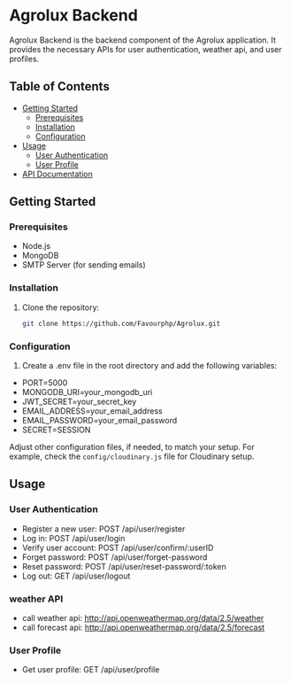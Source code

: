 # Agrolux Backend

Agrolux Backend is the backend component of the Agrolux application. It provides the necessary APIs for user authentication, weather api, and user profiles.

## Table of Contents

- [Getting Started](#getting-started)
  - [Prerequisites](#prerequisites)
  - [Installation](#installation)
  - [Configuration](#configuration)
- [Usage](#usage)
  - [User Authentication](#user-authentication)
  - [User Profile](#user-profile)
- [API Documentation](#api-documentation)


## Getting Started

### Prerequisites

- Node.js
- MongoDB
- SMTP Server (for sending emails)

### Installation

1. Clone the repository:

   ```bash
   git clone https://github.com/Favourphp/Agrolux.git


### Configuration
1. Create a .env file in the root directory and add the following variables:

- PORT=5000
- MONGODB_URI=your_mongodb_uri
- JWT_SECRET=your_secret_key
- EMAIL_ADDRESS=your_email_address
- EMAIL_PASSWORD=your_email_password
- SECRET=SESSION


Adjust other configuration files, if needed, to match your setup. For example, check the `config/cloudinary.js` file for Cloudinary setup.

## Usage

### User Authentication

- Register a new user: POST /api/user/register
- Log in: POST /api/user/login
- Verify user account: POST /api/user/confirm/:userID
- Forget password: POST /api/user/forget-password
- Reset password: POST /api/user/reset-password/:token
- Log out: GET /api/user/logout



### weather API
- call weather api: http://api.openweathermap.org/data/2.5/weather
- call forecast api: http://api.openweathermap.org/data/2.5/forecast

### User Profile
- Get user profile: GET /api/user/profile


